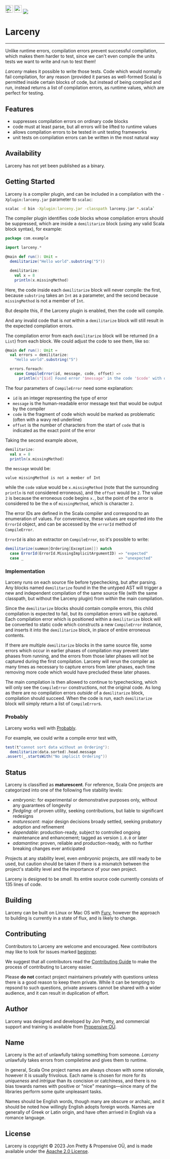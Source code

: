 [<img alt="GitHub Workflow" src="https://img.shields.io/github/actions/workflow/status/propensive/larceny/main.yml?style=for-the-badge" height="24">](https://github.com/propensive/larceny/actions)
[<img src="https://img.shields.io/discord/633198088311537684?color=8899f7&label=DISCORD&style=for-the-badge" height="24">](https://discord.gg/7b6mpF6Qcf)
<img src="/doc/images/github.png" valign="middle">

# Larceny

____

Unlike runtime errors, compilation errors prevent successful compilation, which
makes them harder to test, since we can't even compile the units tests we want
to write and run to test them!

_Larceny_ makes it possible to write those tests. Code which would normally
fail compilation, for any reason (provided it parses as well-formed Scala) is
permitted inside certain blocks of code, but instead of being compiled and run,
instead returns a list of compilation errors, as runtime values, which are
perfect for testing.

## Features

- suppresses compilation errors on ordinary code blocks
- code must at least parse, but all errors will be lifted to runtime values
- allows compilation errors to be tested in unit testing frameworks
- unit tests on compilation errors can be written in the most natural way


## Availability

Larceny has not yet been published as a binary.

## Getting Started

Larceny is a compiler plugin, and can be included in a compilation with the
`-Xplugin:larceny.jar` parameter to `scalac`:
```sh
scalac -d bin -Xplugin:larceny.jar -classpath larceny.jar *.scala`
```

The compiler plugin identifies code blocks whose compilation errors should be
suppressed, which are inside a `demilitarize` block (using any
valid Scala block syntax), for example:
```scala
package com.example

import larceny.*

@main def run(): Unit =
  demilitarize("Hello world".substring("5"))

  demilitarize:
    val x = 8
    println(x.missingMethod)
```

Here, the code inside each `demilitarize` block will never compile:
the first, because `substring` takes an `Int` as a parameter, and the second
because `missingMethod` is not a member of `Int`.

But despite this, if the Larceny plugin is enabled, then the code will compile.

And any invalid code that is _not_ within a `demilitarize` block will
still result in the expected compilation errors.

The compilation error from each `demilitarize` block will be
returned (in a `List`) from each block. We could adjust the code to see them,
like so:
```scala
@main def run(): Unit =
  val errors = demilitarize:
    "Hello world".substring("5")

  errors.foreach:
    case CompileError(id, message, code, offset) =>
      println(s"[$id] Found error '$message' in the code '$code' with offset $offset")
```

The four parameters of `CompileError` need some explanation:
- `id` is an integer representing the type of error
- `message` is the human-readable error message text that would be output by
  the compiler
- `code` is the fragment of code which would be marked as problematic (often
  with a wavy red underline)
- `offset` is the number of characters from the start of `code` that is
  indicated as the exact point of the error

Taking the second example above,
```scala
demilitarize:
  val x = 8
  println(x.missingMethod)
```
the `message` would be:
```
value missingMethod is not a member of Int
```
while the `code` value would be `x.missingMethod` (note that the surrounding
`println` is not considered erroneous), and the `offset` would be `2`. The
value `2` is because the erroneous code begins `x.`, but the point of the error
is considered to be the `m` of `missingMethod`, which is character `2`.

The error IDs are defined in the Scala compiler and correspond to an
enumeration of values. For convenience, these values are exported into the
`ErrorId` object, and can be accessed by the `errorId` method of
`CompileError`.

`ErrorId` is also an extractor on `CompileError`, so it's possible to write:
```scala
demilitarize(summon[Ordering[Exception]]) match
  case ErrorId(ErrorId.MissingImplicitArgumentID) => "expected"
  case _                                          => "unexpected"
```

### Implementation

Larceny runs on each source file before typechecking, but after parsing. Any
blocks named `demilitarize` found in the the untyped AST will trigger
a new and independent compilation of the same source file (with the same
classpath, but without the Larceny plugin) from _within_ the main compilation.

Since the `demilitarize` blocks should contain compile errors, this
child compilation is expected to fail, but its compilation errors will be
captured. Each compilation error which is positioned within a
`demilitarize` block will be converted to static code which constructs
a new `CompileError` instance, and inserts it into the `demilitarize`
block, in place of entire erroneous contents.

If there are multiple `demilitarize` blocks in the same source file,
some errors which occur in earlier phases of compilation may prevent later
phases from running, and the errors from those later phases will not be
captured during the first compilation. Larceny will rerun the compiler as
many times as necessary to capture errors from later phases, each time
removing more code which would have precluded these later phases.

The main compilation is then allowed to continue to typechecking, which will
only see the `CompileError` constructions, not the original code. As long as
there are no compilation errors _outside_ of a `demilitarize` block,
compilation should succeed. When the code is run, each `demilitarize`
block will simply return a list of `CompileError`s.

### Probably

Larceny works well with [Probably](https://github.com/propensive/probably/).

For example, we could write a compile error test with,
```scala
test(t"cannot sort data without an Ordering"):
  demilitarize(data.sorted).head.message
.assert(_.startsWith("No implicit Ordering"))
```




## Status

Larceny is classified as __maturescent__. For reference, Scala One projects are
categorized into one of the following five stability levels:

- _embryonic_: for experimental or demonstrative purposes only, without any guarantees of longevity
- _fledgling_: of proven utility, seeking contributions, but liable to significant redesigns
- _maturescent_: major design decisions broady settled, seeking probatory adoption and refinement
- _dependable_: production-ready, subject to controlled ongoing maintenance and enhancement; tagged as version `1.0.0` or later
- _adamantine_: proven, reliable and production-ready, with no further breaking changes ever anticipated

Projects at any stability level, even _embryonic_ projects, are still ready to
be used, but caution should be taken if there is a mismatch between the
project's stability level and the importance of your own project.

Larceny is designed to be _small_. Its entire source code currently consists
of 135 lines of code.

## Building

Larceny can be built on Linux or Mac OS with [Fury](/propensive/fury), however
the approach to building is currently in a state of flux, and is likely to
change.

## Contributing

Contributors to Larceny are welcome and encouraged. New contributors may like to look for issues marked
<a href="https://github.com/propensive/larceny/labels/beginner">beginner</a>.

We suggest that all contributors read the [Contributing Guide](/contributing.md) to make the process of
contributing to Larceny easier.

Please __do not__ contact project maintainers privately with questions unless
there is a good reason to keep them private. While it can be tempting to
repsond to such questions, private answers cannot be shared with a wider
audience, and it can result in duplication of effort.

## Author

Larceny was designed and developed by Jon Pretty, and commercial support and training is available from
[Propensive O&Uuml;](https://propensive.com/).



## Name

Larceny is the act of unlawfully taking something from someone. _Larceny_ unlawfully takes errors from compiletime and gives them to runtime.

In general, Scala One project names are always chosen with some rationale, however it is usually
frivolous. Each name is chosen for more for its _uniqueness_ and _intrigue_ than its concision or
catchiness, and there is no bias towards names with positive or "nice" meanings—since many of the
libraries perform some quite unpleasant tasks.

Names should be English words, though many are obscure or archaic, and it should be noted how
willingly English adopts foreign words. Names are generally of Greek or Latin origin, and have
often arrived in English via a romance language.

## License

Larceny is copyright &copy; 2023 Jon Pretty & Propensive O&Uuml;, and is made available under the
[Apache 2.0 License](/license.md).
